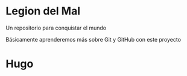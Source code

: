 # Legion del Mal
Un repositorio para conquistar el mundo

Básicamente aprenderemos más sobre Git y GitHub con este proyecto


# Hugo
